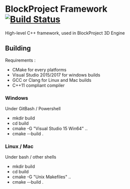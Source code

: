# BlockProject Framework [![Build Status](https://travis-ci.org/BlockProject3D/Framework.svg?branch=master)](https://travis-ci.org/BlockProject3D/Framework)
High-level C++ framework, used in BlockProject 3D Engine

## Building
Requirements :
  - CMake for every platforms
  - Visual Studio 2015/2017 for windows builds
  - GCC or Clang for Linux and Mac builds
  - C++11 compliant compiler

### Windows
Under GitBash / Powershell
  - mkdir build
  - cd build
  - cmake -G "Visual Studio 15 Win64" ..
  - cmake --build .

### Linux / Mac
Under bash / other shells
  - mkdir build
  - cd build
  - cmake -G "Unix Makefiles" ..
  - cmake --build .
